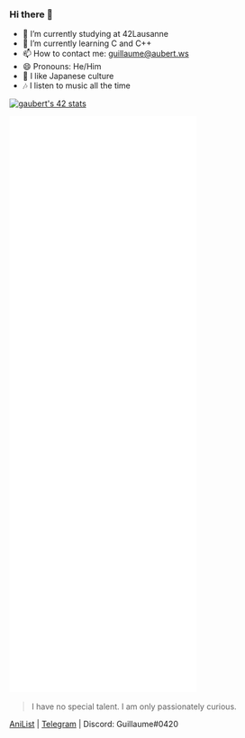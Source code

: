 ### Hi there 👋

- 🔭 I’m currently studying at 42Lausanne
- 🌱 I’m currently learning C and C++
- 📫 How to contact me: guillaume@aubert.ws
- 😄 Pronouns: He/Him
- 🗻 I like Japanese culture
- 🎶 I listen to music all the time

[![gaubert's 42 stats](https://badge42.vercel.app/api/v2/cl1g0pdbz000609mrgixjjlh3/stats?cursusId=21&coalitionId=192)](https://github.com/JaeSeoKim/badge42)

![Metrics](/github-metrics.svg)

>I have no special talent. I am only passionately curious.

[AniList](https://anilist.co/user/GuillaumeCH/) | [Telegram](https://t.me/Guillaume1868) | Discord: Guillaume#0420


<!--
**Guillaume1868/Guillaume1868** is a ✨ _special_ ✨ repository because its `README.md` (this file) appears on your GitHub profile.
<a href="https://github.com/AVS1508">
  <img height="180em" src="https://github-readme-stats.vercel.app/api?username=Guillaume1868&theme=buefy&show_icons=true" />
  <img height="180em" src="https://github-readme-stats.vercel.app/api/top-langs/?username=Guillaume1868&theme=buefy&layout=compact" />
</a>
Here are some ideas to get you started:
- 👯 I’m looking to collaborate on ...
- 🤔 I’m looking for help with ...
- 💬 Ask me about ...

-->

